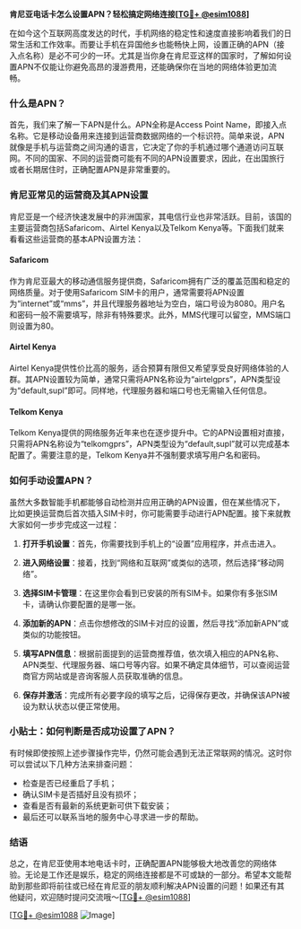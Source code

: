 **肯尼亚电话卡怎么设置APN？轻松搞定网络连接[[TG💪+ @esim1088](https://t.me/s/esim1088)]**

在如今这个互联网高度发达的时代，手机网络的稳定性和速度直接影响着我们的日常生活和工作效率。而要让手机在异国他乡也能畅快上网，设置正确的APN（接入点名称）是必不可少的一环。尤其是当你身在肯尼亚这样的国家时，了解如何设置APN不仅能让你避免高昂的漫游费用，还能确保你在当地的网络体验更加流畅。

### 什么是APN？

首先，我们来了解一下APN是什么。APN全称是Access Point Name，即接入点名称。它是移动设备用来连接到运营商数据网络的一个标识符。简单来说，APN就像是手机与运营商之间沟通的语言，它决定了你的手机通过哪个通道访问互联网。不同的国家、不同的运营商可能有不同的APN设置要求，因此，在出国旅行或者长期居住时，正确配置APN是非常重要的。

### 肯尼亚常见的运营商及其APN设置

肯尼亚是一个经济快速发展中的非洲国家，其电信行业也非常活跃。目前，该国的主要运营商包括Safaricom、Airtel Kenya以及Telkom Kenya等。下面我们就来看看这些运营商的基本APN设置方法：

#### Safaricom
作为肯尼亚最大的移动通信服务提供商，Safaricom拥有广泛的覆盖范围和稳定的网络质量。对于使用Safaricom SIM卡的用户，通常需要将APN设置为“internet”或“mms”，并且代理服务器地址为空白，端口号设为8080。用户名和密码一般不需要填写，除非有特殊要求。此外，MMS代理可以留空，MMS端口则设置为80。

#### Airtel Kenya
Airtel Kenya提供性价比高的服务，适合预算有限但又希望享受良好网络体验的人群。其APN设置较为简单，通常只需将APN名称设为“airtelgprs”，APN类型设为“default,supl”即可。同样地，代理服务器和端口号也无需输入任何信息。

#### Telkom Kenya
Telkom Kenya提供的网络服务近年来也在逐步提升中。它的APN设置相对直接，只需将APN名称设为“telkomgprs”，APN类型设为“default,supl”就可以完成基本配置了。需要注意的是，Telkom Kenya并不强制要求填写用户名和密码。

### 如何手动设置APN？

虽然大多数智能手机都能够自动检测并应用正确的APN设置，但在某些情况下，比如更换运营商后首次插入SIM卡时，你可能需要手动进行APN配置。接下来就教大家如何一步步完成这一过程：

1. **打开手机设置**：首先，你需要找到手机上的“设置”应用程序，并点击进入。
   
2. **进入网络设置**：接着，找到“网络和互联网”或类似的选项，然后选择“移动网络”。

3. **选择SIM卡管理**：在这里你会看到已安装的所有SIM卡。如果你有多张SIM卡，请确认你要配置的是哪一张。

4. **添加新的APN**：点击你想修改的SIM卡对应的设置，然后寻找“添加新APN”或类似的功能按钮。

5. **填写APN信息**：根据前面提到的运营商推荐值，依次填入相应的APN名称、APN类型、代理服务器、端口号等内容。如果不确定具体细节，可以查阅运营商官方网站或是咨询客服人员获取准确的信息。

6. **保存并激活**：完成所有必要字段的填写之后，记得保存更改，并确保该APN被设为默认状态以便正常使用。

### 小贴士：如何判断是否成功设置了APN？

有时候即使按照上述步骤操作完毕，仍然可能会遇到无法正常联网的情况。这时你可以尝试以下几种方法来排查问题：
- 检查是否已经重启了手机；
- 确认SIM卡是否插好且没有损坏；
- 查看是否有最新的系统更新可供下载安装；
- 最后还可以联系当地的服务中心寻求进一步的帮助。

### 结语

总之，在肯尼亚使用本地电话卡时，正确配置APN能够极大地改善您的网络体验。无论是工作还是娱乐，稳定的网络连接都是不可或缺的一部分。希望本文能帮助到那些即将前往或已经在肯尼亚的朋友顺利解决APN设置的问题！如果还有其他疑问，欢迎随时提问交流哦～[[TG💪+ @esim1088](https://t.me/s/esim1088)]

[[TG💪+ @esim1088](https://t.me/s/esim1088) ![Image](https://i.postimg.cc/4NQfJmqS/Snipaste-2025-05-13-00-14-12.png)]